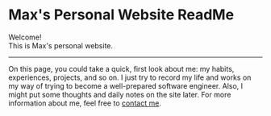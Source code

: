 # Max's Personal Website ReadMe

Welcome!  
This is Max's personal website.  

---
On this page, you could take a quick, first look about me: my habits, experiences, projects, and so on. I just try to record my life and works on my way of trying to become a well-prepared software engineer.  Also, I might put some thoughts and daily notes on the site later. For more information about me, feel free to [contact me](mailto:b09705045@ntu.im).
